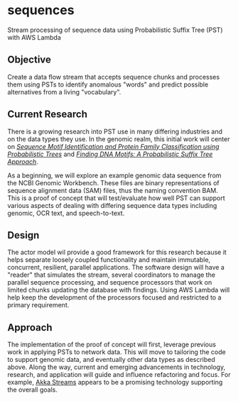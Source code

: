 # sequences
Stream processing of sequence data using Probabilistic Suffix Tree (PST) with AWS Lambda

## Objective
Create a data flow stream that accepts sequence chunks and processes them using
PSTs to identify anomalous "words" and predict possible
alternatives from a living "vocabulary".

## Current Research
There is a growing research into PST use in many differing industries and on the data types
they use. In the genomic realm, this initial work will center on [*Sequence Motif Identification
and Protein Family Classification using Probabilistic Trees*](https://www.researchgate.net/publication/221322803_Sequence_Motif_Identification_and_Protein_Family_Classification_Using_Probabilistic_Trees) and [*Finding DNA Motifs: A
Probabilistic Suffix Tree Approach*](https://digitalcommons.unl.edu/cgi/viewcontent.cgi?article=1143&context=computerscidiss).

As a beginning, we will explore an example genomic data sequence from the NCBI Genomic Workbench.
These files are binary representations of sequence alignment data (SAM) files, thus the naming convention
BAM. This is a proof of concept that will test/evaluate how well PST can support various
aspects of dealing with differing sequence data types including genomic, OCR text,
and speech-to-text.

## Design
The actor model wil provide a good framework for this research because it helps separate
loosely coupled functionality and maintain immutable, concurrent, resilient, parallel applications.
The software design will have a "reader" that simulates the stream, several coordinators to
manage the parallel sequence processing, and sequence processors that work on limited chunks
updating the database with findings. Using AWS Lambda will help keep the development of
the processors focused and restricted to a primary requirement.

## Approach
The implementation of the proof of concept will first, leverage previous work in applying PSTs to network data.
This will move to tailoring the code to support genomic data, and eventually other data types as described above.
Along the way, current and emerging advancements in technology, research, and application will guide and influence
refactoring and focus. For example, [Akka Streams](https://doc.akka.io/docs/akka/current/stream/index.html?_ga=2.113032708.1672786962.1572317565-985171420.1572317565)
appears to be a promising technology supporting the overall goals.

 